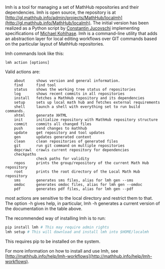 lmh is a tool for managing a set of MathHub repositories and their dependencies. lmh is open source, the  repository is at [http://gl.mathhub.info/admin/projects/MathHub/localmh](http://gl.mathhub.info/MathHub/localmh). The initial version has been realized as a Python script by [Constantin Jucovschi](http://kwarc.info/people/cjucovschi/) implementing specifications of [Michael Kohlhase](http://kwarc.info/kohlhase/). lmh is a command-line utility that adds an abstraction layer for local editing workflows over GIT commands based on the particular layout of MathHub repositories. 

lmh commands look like this:

```
lmh action [options]
```
Valid actions are:

```
    about     shows version and general information.
    find      find tool
    status    shows the working tree status of repositories
    log       shows recent commits in all repositories
    install   fetches a MathHub repository and its dependencies
    setup     sets up local math hub and fetches external requirements
    shell     launch a shell with everything set to run build commands.
    xhtml     generate XHTML
    init      initialize repository with MathHub repository structure
    commit    commits all changed files
    push      send changes to mathhub
    update    get repository and tool updates
    gen       updates generated content
    clean     clean repositories of generated files
    git       run git command on multiple repositories
    depcrawl  crawls current repository for dependencies
    checkpaths
              check paths for validity
    repos     prints the group/repository of the current Math Hub repository
    root      prints the root directory of the Local Math Hub repository
    sms       generates sms files, alias for lmh gen --sms
    omdoc     generates omdoc files, alias for lmh gen --omdoc
    pdf       generates pdf files, alias for lmh gen --pdf
```

most actions are sensitive to the local directory and restrict them to that. The option -h gives help, in particular, lmh -h generates a current version of the documentation in the table above. 

The recommended way of installing lmh is to run: 

```bash
pip install lmh # This may require admin rights
lmh setup # This will download and install lmh into $HOME/localmh
```

This requires pip to be installed on the system. 

For more information on how to install and use lmh, see [http://mathhub.info/help/lmh-workflows](http://mathhub.info/help/lmh-workflows). 